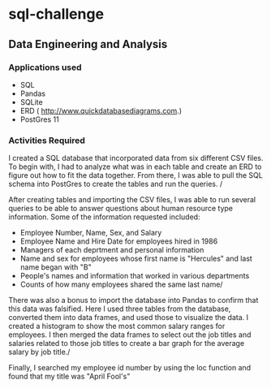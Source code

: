 # sql-challenge
## Data Engineering and Analysis

### Applications used
* SQL
* Pandas
* SQLite
* ERD ( http://www.quickdatabasediagrams.com.)
* PostGres 11

### Activities Required
I created a SQL database that incorporated data from six different CSV files. To begin with, I had to analyze what was in each table and create an ERD to figure out how to fit the data together. From there, I was able to pull the SQL schema into PostGres to create the tables and run the queries. /


After creating tables and importing the CSV files, I was able to run several queries to be able to answer questions about human resource type information. Some of the information requested included:
* Employee Number, Name, Sex, and Salary
* Employee Name and Hire Date for employees hired in 1986
* Managers of each deprtment and personal information
* Name and sex for employees whose first name is "Hercules" and last name began with "B"
* People's names and information that worked in various departments
* Counts of how many employees shared the same last name/


There was also a bonus to import the database into Pandas to confirm that this data was falsified. Here I used three tables from the database, converted them into data frames, and used those to visualize the data. I created a histogram to show the most common salary ranges for employees. I then merged the data frames to select out the job titles and salaries related to those job titles to create a bar graph for the average salary by job title./

Finally, I searched my employee id number by using the loc function and found that my title was "April Fool's"
